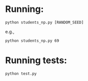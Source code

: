# Running:

```
python students_np.py [RANDOM_SEED]
```

e.g.,

```
python students_np.py 69
```

# Running tests:

```
python test.py
```